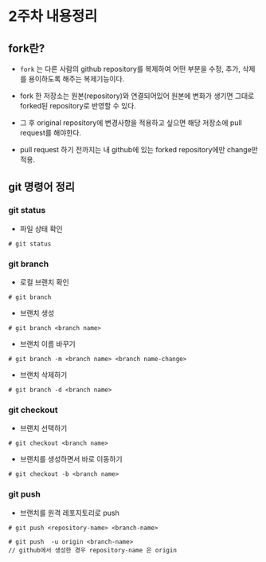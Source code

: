 # 2주차 내용정리

## fork란?
- `fork` 는 다른 사람의 github repository를 복제하여 어떤 부분을 수정, 추가, 삭제를 용이하도록 해주는 복제기능이다.

- fork 한 저장소는 원본(repository)와 연결되어있어 원본에 변화가 생기면 그대로 forked된 repository로 반영할 수 있다.
 

- 그 후 original repository에 변경사항을 적용하고 싶으면 해당 저장소에 pull request를 해야한다.

- pull request 하기 전까지는 내 github에 있는 forked repository에만 change만 적용.


## git 명령어 정리

### git status
- 파일 상태 확인

```
# git status
```

### git branch
- 로컬 브랜치 확인
```
# git branch
```

- 브랜치 생성
```
# git branch <branch name>
```

- 브랜치 이름 바꾸기
```
# git branch -m <branch name> <branch name-change>
```

- 브랜치 삭제하기
```
# git branch -d <branch name>
```

### git checkout

- 브랜치 선택하기
```
# git checkout <branch name>
```

- 브랜치를 생성하면서 바로 이동하기
```
# git checkout -b <branch name>
```

### git push
- 브랜치를 원격 레포지토리로 push
```
# git push <repository-name> <branch-name>

# git push  -u origin <branch-name>
// github에서 생성한 경우 repository-name 은 origin
```

